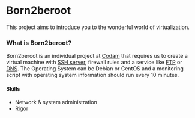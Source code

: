 # Born2beroot
This project aims to introduce you to the wonderful world of virtualization.

### What is Born2beroot?
Born2beroot is an individual project at [Codam](https://codam.nl) that requires us to create a virtual machine with [SSH server](https://wikipedia.org/wiki/Secure_Shell), firewall rules and a service like [FTP](https://wikipedia.org/wiki/File_Transfer_Protocol) or [DNS](https://www.cloudflare.com/pt-br/learning/dns/what-is-a-dns-server/). The Operating System can be Debian or CentOS and a monitoring script with operating system information should run every 10 minutes.

#### Skills
- Network & system administration
- Rigor




